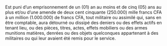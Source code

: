 Est puni d’un emprisonnement de un (01) an au moins et de cinq (05) ans au plus et/ou d’une amende de deux cent cinquante (250.000) mille francs CFA à un million (1.000.000) de francs CFA, tout militaire ou assimilé qui, sans en être comptable, aura détourné ou dissipé des deniers ou des effets actifs en tenant lieu, ou des pièces, titres, actes, effets mobiliers ou des armes munitions matières, denrées ou des objets quelconques appartenant à des militaires ou qui leur avaient été remis pour le service.